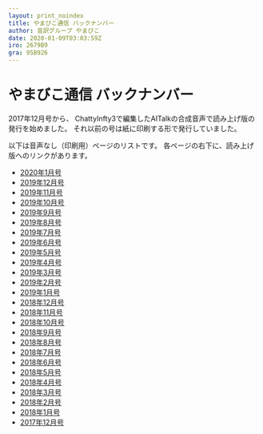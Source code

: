 ```yaml
---
layout: print_noindex
title: やまびこ通信 バックナンバー
author: 音訳グループ やまびこ
date: 2020-01-09T03:03:59Z
iro: 2679B9
gra: 95B926
---
```


# やまびこ通信 バックナンバー

2017年12月号から、 ChattyInfty3で編集したAITalkの合成音声で読み上げ版の発行を始めました。 それ以前の号は紙に印刷する形で発行していました。

以下は音声なし（印刷用）ページのリストです。 各ページの右下に、読み上げ版へのリンクがあります。

- <a href="./p/tusin202001.html">2020年1月号 </a>
- <a href="./p/tusin201912.html">2019年12月号 </a>
- <a href="./p/tusin201911.html">2019年11月号 </a>
- <a href="./p/tusin201910.html">2019年10月号 </a>
- <a href="./p/tusin201909.html">2019年9月号 </a>
- <a href="./p/tusin201908.html">2019年8月号 </a>
- <a href="./p/tusin201907.html">2019年7月号 </a>
- <a href="./p/tusin201906.html">2019年6月号 </a>
- <a href="./p/tusin201905.html">2019年5月号 </a>
- <a href="./p/tusin201904.html">2019年4月号 </a>
- <a href="./p/tusin201903.html">2019年3月号 </a>
- <a href="./p/tusin201902.html">2019年2月号 </a>
- <a href="./p/tusin201901.html">2019年1月号 </a>
- <a href="./p/tusin201812.html">2018年12月号 </a>
- <a href="./p/tusin201811.html">2018年11月号 </a>
- <a href="./p/tusin201810.html">2018年10月号 </a>
- <a href="./p/tusin201809.html">2018年9月号 </a>
- <a href="./p/tusin201808.html">2018年8月号 </a>
- <a href="./p/tusin201807.html">2018年7月号 </a>
- <a href="./p/tusin201806.html">2018年6月号</a>
- <a href="./p/tusin201805.html">2018年5月号</a>
- <a href="./p/tusin201804.html">2018年4月号</a>
- <a href="./p/tusin201803.html">2018年3月号</a>
- <a href="./p/tusin201802.html">2018年2月号</a>
- <a href="./p/tusin201801.html">2018年1月号</a>
- <a href="./p/tusin201712.html">2017年12月号</a>

